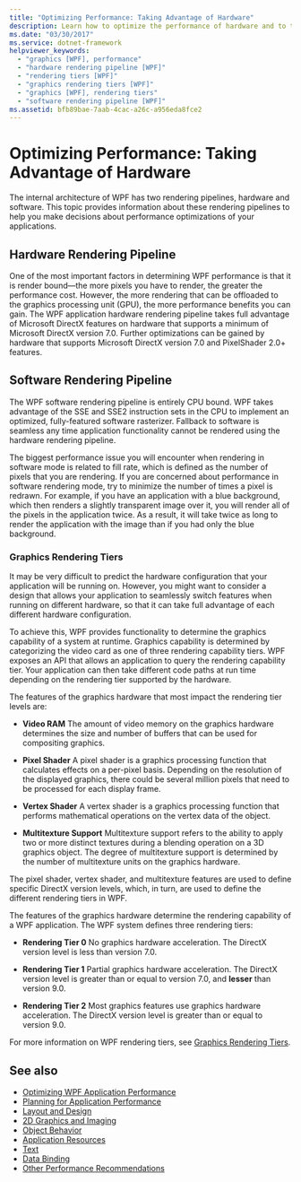 ```yaml
---
title: "Optimizing Performance: Taking Advantage of Hardware"
description: Learn how to optimize the performance of hardware and to take advantage of Windows Presentation Foundation (WPF) performance optimization features.
ms.date: "03/30/2017"
ms.service: dotnet-framework
helpviewer_keywords: 
  - "graphics [WPF], performance"
  - "hardware rendering pipeline [WPF]"
  - "rendering tiers [WPF]"
  - "graphics rendering tiers [WPF]"
  - "graphics [WPF], rendering tiers"
  - "software rendering pipeline [WPF]"
ms.assetid: bfb89bae-7aab-4cac-a26c-a956eda8fce2
---
```

# Optimizing Performance: Taking Advantage of Hardware

The internal architecture of WPF has two rendering pipelines, hardware and software. This topic provides information about these rendering pipelines to help you make decisions about performance optimizations of your applications.

## Hardware Rendering Pipeline

One of the most important factors in determining WPF performance is that it is render bound—the more pixels you have to render, the greater the performance cost. However, the more rendering that can be offloaded to the graphics processing unit (GPU), the more performance benefits you can gain. The WPF application hardware rendering pipeline takes full advantage of Microsoft DirectX features on hardware that supports a minimum of Microsoft DirectX version 7.0. Further optimizations can be gained by hardware that supports Microsoft DirectX version 7.0 and PixelShader 2.0+ features.

## Software Rendering Pipeline

The WPF software rendering pipeline is entirely CPU bound. WPF takes advantage of the SSE and SSE2 instruction sets in the CPU to implement an optimized, fully-featured software rasterizer. Fallback to software is seamless any time application functionality cannot be rendered using the hardware rendering pipeline.

The biggest performance issue you will encounter when rendering in software mode is related to fill rate, which is defined as the number of pixels that you are rendering. If you are concerned about performance in software rendering mode, try to minimize the number of times a pixel is redrawn. For example, if you have an application with a blue background, which then renders a slightly transparent image over it, you will render all of the pixels in the application twice. As a result, it will take twice as long to render the application with the image than if you had only the blue background.

### Graphics Rendering Tiers

It may be very difficult to predict the hardware configuration that your application will be running on. However, you might want to consider a design that allows your application to seamlessly switch features when running on different hardware, so that it can take full advantage of each different hardware configuration.

To achieve this, WPF provides functionality to determine the graphics capability of a system at runtime. Graphics capability is determined by categorizing the video card as one of three rendering capability tiers. WPF exposes an API that allows an application to query the rendering capability tier. Your application can then take different code paths at run time depending on the rendering tier supported by the hardware.

The features of the graphics hardware that most impact the rendering tier levels are:

- **Video RAM** The amount of video memory on the graphics hardware determines the size and number of buffers that can be used for compositing graphics.

- **Pixel Shader** A pixel shader is a graphics processing function that calculates effects on a per-pixel basis. Depending on the resolution of the displayed graphics, there could be several million pixels that need to be processed for each display frame.

- **Vertex Shader** A vertex shader is a graphics processing function that performs mathematical operations on the vertex data of the object.

- **Multitexture Support** Multitexture support refers to the ability to apply two or more distinct textures during a blending operation on a 3D graphics object. The degree of multitexture support is determined by the number of multitexture units on the graphics hardware.

The pixel shader, vertex shader, and multitexture features are used to define specific DirectX version levels, which, in turn, are used to define the different rendering tiers in WPF.

The features of the graphics hardware determine the rendering capability of a WPF application. The WPF system defines three rendering tiers:

- **Rendering Tier 0** No graphics hardware acceleration. The DirectX version level is less than version 7.0.

- **Rendering Tier 1** Partial graphics hardware acceleration. The DirectX version level is greater than or equal to version 7.0, and **lesser** than version 9.0.

- **Rendering Tier 2** Most graphics features use graphics hardware acceleration. The DirectX version level is greater than or equal to version 9.0.

For more information on WPF rendering tiers, see [Graphics Rendering Tiers](graphics-rendering-tiers.md).

## See also

- [Optimizing WPF Application Performance](optimizing-wpf-application-performance.md)
- [Planning for Application Performance](planning-for-application-performance.md)
- [Layout and Design](optimizing-performance-layout-and-design.md)
- [2D Graphics and Imaging](optimizing-performance-2d-graphics-and-imaging.md)
- [Object Behavior](optimizing-performance-object-behavior.md)
- [Application Resources](optimizing-performance-application-resources.md)
- [Text](optimizing-performance-text.md)
- [Data Binding](optimizing-performance-data-binding.md)
- [Other Performance Recommendations](optimizing-performance-other-recommendations.md)

